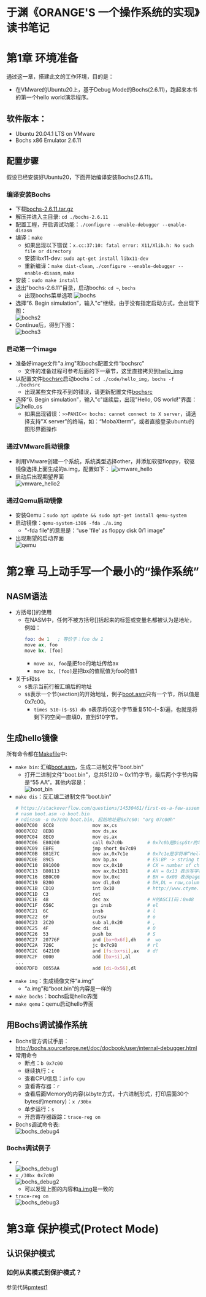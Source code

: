 # 于渊《ORANGE'S 一个操作系统的实现》读书笔记
# 第1章 环境准备
通过这一章，搭建此文的工作环境，目的是：
* 在VMware的Ubuntu20上，基于Debug Mode的Bochs(2.6.11)，跑起来本书的第一个hello world演示程序。

## 软件版本：
* Ubuntu 20.04.1 LTS on VMware
* Bochs x86 Emulator 2.6.11

## 配置步骤
假设已经安装好Ubuntu20，下面开始编译安装Bochs(2.6.11)。
### 编译安装Bochs
* 下载[bochs-2.6.11.tar.gz](https://sourceforge.net/projects/bochs/files/bochs/)
* 解压并进入主目录: `cd ./bochs-2.6.11`
* 配置工程，开启调试功能：`./configure --enable-debugger --enable-disasm`
* 编译：`make`
   * 如果出现以下错误：`x.cc:37:10: fatal error: X11/Xlib.h: No such file or directory`
   * 安装libx11-dev: `sudo apt-get install libx11-dev`
   * 重新编译：`make dist-clean`, `./configure --enable-debugger --enable-disasm`, `make`
* 安装：`sudo make install`
* 退出"bochs-2.6.11"目录，启动bochs: `cd ~`, `bochs`
   * 出现bochs菜单选项
   ![bochs](./pictures/bochs.png)
* 选择“6. Begin simulation”，输入"c"继续，由于没有指定启动方式，会出现下图：<br>
![bochs2](./pictures/bochs2.png)
* Continue后，得到下图：<br>
![bochs3](./pictures/bochs3.png)

### 启动第一个image
* 准备好image文件"a.img"和bochs配置文件“bochsrc”
   * 文件的准备过程可参考后面的下一章节，这里直接拷贝到[hello_img](./code/hello_img)
* 以配置文件[bochsrc](./code/hello_img/bochsrc)启动bochs：`cd ./code/hello_img`，`bochs -f ./bochsrc`
   * 出现某些文件找不到的错误，请更新配置文件[bochsrc](./code/hello_img/bochsrc)
* 选择“6. Begin simulation”，输入"c"继续后，出现"Hello, OS world!"界面：<br>
![hello_os](./pictures/hello_os.png)
   * 如果出现错误：`>>PANIC<< bochs: cannot connect to X server`，请选择支持"X server"的终端，如：“MobaXterm”，或者直接登录ubuntu的图形界面操作

### 通过VMware启动镜像
* 利用VMware创建一个系统，系统类型选择other，并添加软驱floppy，软驱镜像选择上面生成的a.img，配置如下：
![vmware_hello](./pictures/vmware_hello.png)
* 启动后出现期望界面<br>
![vmware_hello2](./pictures/vmware_hello2.png)

### 通过Qemu启动镜像
* 安装Qemu：`sudo apt update && sudo apt-get install qemu-system`
* 启动镜像：`qemu-system-i386 -fda ./a.img`
   * "-fda file"的意思是：“use 'file' as floppy disk 0/1 image”
* 出现期望的启动界面<br>
![qemu](./pictures/qemu.png)

# 第2章 马上动手写一个最小的“操作系统”
## NASM语法
* 方括号[]的使用
   * 在NASM中，任何不被方括号[]括起来的标签或变量名都被认为是地址，例如：
      ```asm
      foo: dw 1   ; 等价于：foo dw 1
      move ax, foo
      move bx, [foo]
      ```
      * `move ax, foo`是把foo的地址传给ax
      * `move bx, [foo]`是把bx的值赋值为foo的值1
* 关于`$`和`$$`
   * `$`表示当前行被汇编后的地址
   * `$$`表示一个节(section)的开始地址，例子[boot.asm](./code/hello_boot/boot.asm)只有一个节，所以值是0x7c00。
      * `times 510-($-$$) db 0`表示将0这个字节重复510-($-$$)遍，也就是将剩下的空间一直填0，直到510字节。

## 生成hello镜像
所有命令都在[Makefile](./code/hello_boot/Makefile)中:
* `make bin`: 汇编[boot.asm](./code/hello_boot/boot.asm)，生成二进制文件"boot.bin"
   * 打开二进制文件"boot.bin"，总共512(0 ~ 0x1ff)字节，最后两个字节内容是“55 AA”，其他内容是：<br>
   ![boot_bin](./pictures/boot_bin.png)
* `make dis`：反汇编二进制文件“boot.bin”
   ```bash
   # https://stackoverflow.com/questions/14530461/first-os-a-few-assembly-line-explanations
   # nasm boot.asm -o boot.bin
   # ndisasm -o 0x7c00 boot.bin, 起始地址是0x7c00: "org 07c00h"
   00007C00  8CC8              mov ax,cs
   00007C02  8ED8              mov ds,ax
   00007C04  8EC0              mov es,ax
   00007C06  E80200            call 0x7c0b         # 0x7c0b是DispStr的地址
   00007C09  EBFE              jmp short 0x7c09
   00007C0B  B81E7C            mov ax,0x7c1e       # 0x7c1e是字符串“Hello, OS world!”的起始地址
   00007C0E  89C5              mov bp,ax           # ES:BP -> string to write
   00007C10  B91000            mov cx,0x10         # CX = number of characters in string，设置字符串长度0x10
   00007C13  B80113            mov ax,0x1301       # AH = 0x13 表示写字符串，AL = 0x01 表示写模式1
   00007C16  BB0C00            mov bx,0xc          # BH = 0x00 表示page number, BL = 0x0c 表示字符串颜色
   00007C19  B200              mov dl,0x0          # DH,DL = row,column at which to start writing.
   00007C1B  CD10              int 0x10            # http://www.ctyme.com/intr/int-10.htm
   00007C1D  C3                ret
   00007C1E  48                dec ax              # H的ASCII码：0x48
   00007C1F  656C              gs insb             # el
   00007C21  6C                insb                # l
   00007C22  6F                outsw               # o
   00007C23  2C20              sub al,0x20         # , 
   00007C25  4F                dec di              # O
   00007C26  53                push bx             # S
   00007C27  20776F            and [bx+0x6f],dh    #  wo
   00007C2A  726C              jc 0x7c98           # rl
   00007C2C  642100            and [fs:bx+si],ax   # d!
   00007C2F  0000              add [bx+si],al
   ...
   00007DFD  0055AA            add [di-0x56],dl
   ```
* `make img`：生成镜像文件“a.img”
   * “a.img”和“boot.bin”的内容是一样的
* `make bochs`：bochs启动hello界面
* `make qemu`：qemu启动hello界面

## 用Bochs调试操作系统
* Bochs官方调试手册：http://bochs.sourceforge.net/doc/docbook/user/internal-debugger.html
* 常用命令
   * 断点：`b 0x7c00`
   * 继续执行：`c`
   * 查看CPU信息：`info cpu`
   * 查看寄存器：`r`
   * 查看后面Memory的内容(以byte方式，十六进制形式，打印后面30个bytes的memory)：`x /30bx`
   * 单步运行：`s`
   * 开启寄存器跟踪：`trace-reg on`
* Bochs调试命令表:<br>
![bochs_debug4](./pictures/bochs_debug4.png)

### Bochs调试例子
* `r`<br>
![bochs_debug1](./pictures/bochs_debug1.png)
* `x /30bx 0x7c00`<br>
![bochs_debug2](./pictures/bochs_debug2.png)
   * 可以发现上图的内容和[a.img](./code/hello_img/a.img)是一致的
* `trace-reg on`<br>
![bochs_debug3](./pictures/bochs_debug3.png)

# 第3章 保护模式(Protect Mode)

## 认识保护模式

### 如何从实模式到保护模式？
参见代码[pmtest1](./code/protect_mode/pmtest1.asm)
